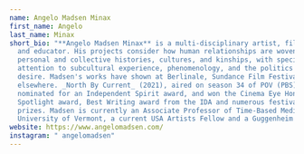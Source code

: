 ```yaml
---
name: Angelo Madsen Minax
first_name: Angelo
last_name: Minax
short_bio: "**Angelo Madsen Minax** is a multi-disciplinary artist, filmmaker,
  and educator. His projects consider how human relationships are woven through
  personal and collective histories, cultures, and kinships, with specific
  attention to subcultural experience, phenomenology, and the politics of
  desire. Madsen's works have shown at Berlinale, Sundance Film Festival, and
  elsewhere. _North By Current_ (2021), aired on season 34 of POV (PBS), was
  nominated for an Independent Spirit award, and won the Cinema Eye Honors
  Spotlight award, Best Writing award from the IDA and numerous festival jury
  prizes. Madsen is currently an Associate Professor of Time-Based Media at the
  University of Vermont, a current USA Artists Fellow and a Guggenheim Fellow."
website: https://www.angelomadsen.com/
instagram: " angelomadsen"
---
```

